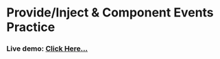 # Provide/Inject & Component Events Practice
### Live demo: <a href="https://fahimanzamdip.github.io/ostad-assignment-8/">Click Here...</a>


